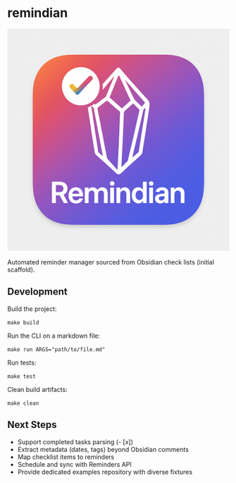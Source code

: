 # remindian

![remindian](./img/remindian.png)

Automated reminder manager sourced from Obsidian check lists (initial scaffold).

## Development

Build the project:
```
make build
```

Run the CLI on a markdown file:
```
make run ARGS="path/to/file.md"
```

Run tests:
```
make test
```

Clean build artifacts:
```
make clean
```

## Next Steps
- Support completed tasks parsing (- [x])
- Extract metadata (dates, tags) beyond Obsidian comments
- Map checklist items to reminders
- Schedule and sync with Reminders API
- Provide dedicated examples repository with diverse fixtures
